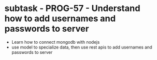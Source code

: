 # subtask - PROG-57 - Understand how to add usernames and passwords to server
+ Learn how to connect mongodb with nodejs
+ use model to specialize data, then use rest apis to add usernames and passwords to server

